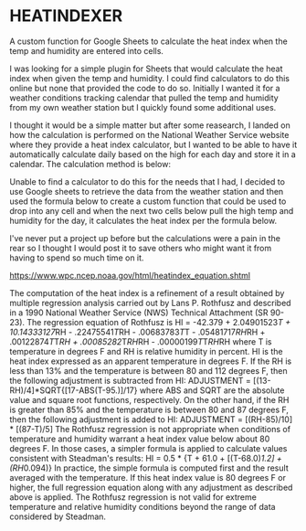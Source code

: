 # HEATINDEXER
A custom function for Google Sheets to calculate the heat index when the temp and humidity are entered into cells. 

I was looking for a simple plugin for Sheets that would calculate the heat index when given the temp and humidity. I could find calculators to do this online but none that provided the code to do so. Initially I wanted it for a weather conditions tracking calendar that pulled the temp and humidity from my own weather station but I quickly found some additional uses. 

I thought it would be a simple matter but after some reasearch, I landed on how the calculation is performed on the National Weather Service website where they provide a heat index calculator, but I wanted to be able to have it automatically calculate daily based on the high for each day and store it in a calendar. The calculation method is below:

Unable to find a calculator to do this for the needs that I had, I decided to use Google sheets to retrieve the data from the weather station and then used the formula below to create a custom function that could be used to drop into any cell and when the next two cells below pull the high temp and humidity for the day, it calculates the heat index per the formula below.

I've never put a project up before but the calculations were a pain in the rear so I thought I would post it to save others who might want it from having to spend so much time on it. 

https://www.wpc.ncep.noaa.gov/html/heatindex_equation.shtml

 
The computation of the heat index is a refinement of a result obtained by multiple regression analysis carried out by Lans P. Rothfusz and described in a 1990 National Weather Service (NWS) Technical Attachment (SR 90-23).  The regression equation of Rothfusz is
HI = -42.379 + 2.04901523*T + 10.14333127*RH - .22475541*T*RH - .00683783*T*T - .05481717*RH*RH + .00122874*T*T*RH + .00085282*T*RH*RH - .00000199*T*T*RH*RH
where T is temperature in degrees F and RH is relative humidity in percent.  HI is the heat index expressed as an apparent temperature in degrees F.  If the RH is less than 13% and the temperature is between 80 and 112 degrees F, then the following adjustment is subtracted from HI:
ADJUSTMENT = [(13-RH)/4]*SQRT{[17-ABS(T-95.)]/17}
where ABS and SQRT are the absolute value and square root functions, respectively.  On the other hand, if the RH is greater than 85% and the temperature is between 80 and 87 degrees F, then the following adjustment is added to HI:
ADJUSTMENT = [(RH-85)/10] * [(87-T)/5]
The Rothfusz regression is not appropriate when conditions of temperature and humidity warrant a heat index value below about 80 degrees F. In those cases, a simpler formula is applied to calculate values consistent with Steadman's results:
HI = 0.5 * {T + 61.0 + [(T-68.0)*1.2] + (RH*0.094)}
In practice, the simple formula is computed first and the result averaged with the temperature. If this heat index value is 80 degrees F or higher, the full regression equation along with any adjustment as described above is applied.
The Rothfusz regression is not valid for extreme temperature and relative humidity conditions beyond the range of data considered by Steadman.

